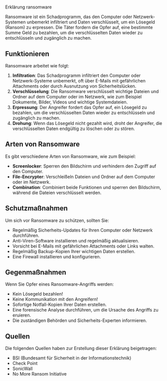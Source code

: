 
# 

Erklärung ransomware

Ransomware ist ein Schadprogramm, das den Computer oder Netzwerk-Systemen unbemerkt infiltriert und Daten verschlüsselt, um ein Lösegeld (Ransom) zu erpressen. Die Täter fordern die Opfer auf, eine bestimmte Summe Geld zu bezahlen, um die verschlüsselten Daten wieder zu entschlüsseln und zugänglich zu machen.

## Funktionieren

Ransomware arbeitet wie folgt:

1. **Infiltration**: Das Schadprogramm infiltriert den Computer oder Netzwerk-Systeme unbemerkt, oft über E-Mails mit gefährlichen Attachments oder durch Ausnutzung von Sicherheitslücken.
2. **Verschlüsselung**: Die Ransomware verschlüsselt wichtige Dateien und Ordner auf dem Computer oder im Netzwerk, wie zum Beispiel Dokumente, Bilder, Videos und wichtige Systemdateien.
3. **Erpressung**: Der Angreifer fordert das Opfer auf, ein Lösegeld zu bezahlen, um die verschlüsselten Daten wieder zu entschlüsseln und zugänglich zu machen.
4. **Drohung**: Wenn das Lösegeld nicht gezahlt wird, droht der Angreifer, die verschlüsselten Daten endgültig zu löschen oder zu stören.

## Arten von Ransomware

Es gibt verschiedene Arten von Ransomware, wie zum Beispiel:

- **Screenlocker**: Sperren den Bildschirm und verhindern den Zugriff auf den Computer.
- **File-Encrypter**: Verschleißeln Dateien und Ordner auf dem Computer oder im Netzwerk.
- **Combination**: Combiniert beide Funktionen und sperren den Bildschirm, während die Dateien verschlüsselt werden.

## Schutzmaßnahmen

Um sich vor Ransomware zu schützen, sollten Sie:

- Regelmäßig Sicherheits-Updates für Ihren Computer oder Netzwerk durchführen.
- Anti-Viren-Software installieren und regelmäßig aktualisieren.
- Vorsicht bei E-Mails mit gefährlichen Attachments oder Links walten.
- Regelmäßig Backup-Kopien Ihrer wichtigen Daten erstellen.
- Eine Firewall installieren und konfigurieren.

## Gegenmaßnahmen

Wenn Sie Opfer eines Ransomware-Angriffs werden:

- Kein Lösegeld bezahlen!
- Keine Kommunikation mit den Angreifern!
- Sofortige Notfall-Kopien Ihrer Daten erstellen.
- Eine forensische Analyse durchführen, um die Ursache des Angriffs zu eruieren.
- Die zuständigen Behörden und Sicherheits-Experten informieren.

## Quellen

Die folgenden Quellen haben zur Erstellung dieser Erklärung beigetragen:

- BSI (Bundesamt für Sicherheit in der Informationstechnik)
- Check Point
- SonicWall
- No More Ransom Initiative